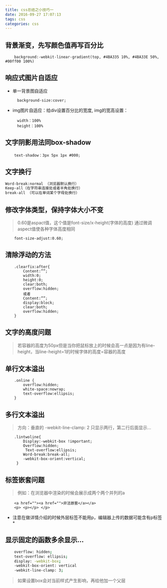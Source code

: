 ```yaml
---
title: css总结之小技巧一
date: 2016-09-27 17:07:13
tags: css
categories: css
---
```


## 背景渐变，先写颜色值再写百分比

		background:-webkit-linear-gradient(top, #4BA335 10%, #4BA33E 50%, #00ff00 100%)

## 响应式图片自适应

- 单一背景图自适应

		background-size:cover;

- img图片自适应：给div设置百分比的宽度, img的宽高设置：

		width：100%
		height：100%

## 文字阴影用法同box-shadow

		text-shadow：3px 5px 1px #000;

## 文字换行

``` bash
Word-break:normal （浏览器默认换行）
Keep-all（在字符串连接处或者半角处换行）
break-all （可以在单词某个字母处换行）
```

## 修改字体类型，保持字体大小不变

> 0.60是aspact值，这个值是font-size/x-height(字体的高度) 通过微调aspect值使各种字体高度相同

		font-size-adjust:0.60;

## 清除浮动的方法

        .clearfix:after{
            Content:””;
            width:0;
            height:0;
            clear:both;
            overflow:hidden;
            或者
            Content:””;
            display:block;
            clear:both;
            overflow:hidden;
        }

## 文字的高度问题

> 若容器的高度为50px但是当你把鼠标放上的时候会高一点是因为有line-height，当line-height=1的时候字体的高度=容器的高度

## 单行文本溢出

		.online {
			overflow:hidden;
			white-space:nowrap;
			text-overflow:ellipsis;
		}

## 多行文本溢出

> 方向：垂直的
>  -webkit-line-clamp: 2 只显示两行，第二行后面显示…

		.lintwoline{
			Display:-webkit-box !important;
			Overflow:hidden;
			 Text-overflow:ellipsis;
			Word-break:break-all;
			-webkit-box-orient:vertical;
		 }


## 标签嵌套问题
> 例如：在浏览器中渲染的时候会展示成两个两个并列的a

		<a href=""><a href="">非法嵌套</a></a>
		<p> <p></p> </p>

*  注意在做详情介绍的时候外层标签不能用p，编辑器上传的数据可能含有p标签*

## 显示固定的函数多余显示...

```bash
    overflow: hidden;
    text-overflow: ellipsis;
    display: -webkit-box;
    -webkit-box-orient: vertical
    -webkit-line-clamp: 3;
```
> 如果设置box会对当前样式产生影响，再给他加一个父层
